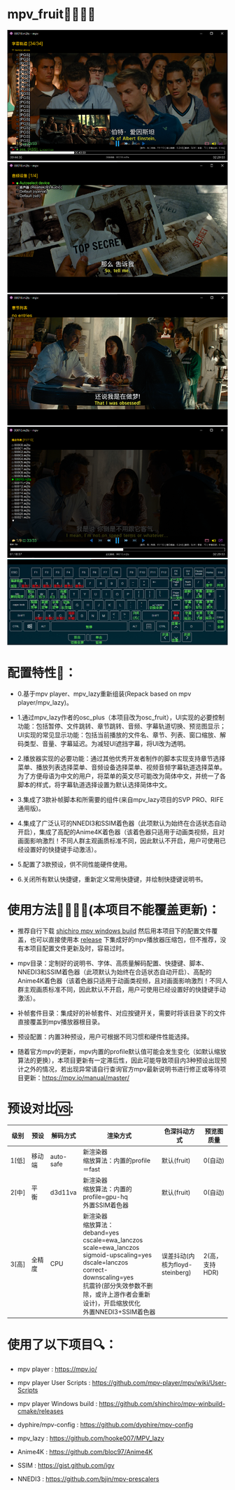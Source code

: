 # mpv_fruit🍉🍌🍓🍎

![](https://github.com/redomCL/mpv_fruit/blob/main/%E5%B1%95%E7%A4%BA/%E5%B1%95%E7%A4%BA1.png)
![](https://github.com/redomCL/mpv_fruit/blob/main/%E5%B1%95%E7%A4%BA/%E5%B1%95%E7%A4%BA2.png)
![](https://github.com/redomCL/mpv_fruit/blob/main/%E5%B1%95%E7%A4%BA/%E5%B1%95%E7%A4%BA3.png)
![](https://github.com/redomCL/mpv_fruit/blob/main/%E5%B1%95%E7%A4%BA/%E5%B1%95%E7%A4%BA4.png)
![](https://github.com/redomCL/mpv_fruit/blob/main/%E5%B1%95%E7%A4%BA/%E5%B1%95%E7%A4%BA5.png)

# 配置特性🍺：

* 0.基于mpv player、mpv_lazy重新组装(Repack based on mpv player/mpv_lazy)。

* 1.通过mpv_lazy作者的osc_plus（本项目改为osc_fruit），UI实现的必要控制功能：包括暂停、文件跳转、章节跳转、音频、字幕轨道切换、预览图显示；UI实现的常见显示功能：包括当前播放的文件名、章节、列表、窗口缩放、解码类型、音量、字幕延迟。为减轻UI遮挡字幕，将UI改为透明。

* 2.播放器实现的必要功能：通过其他优秀开发者制作的脚本实现支持章节选择菜单、播放列表选择菜单、音频设备选择菜单、视频音频字幕轨道选择菜单。为了方便母语为中文的用户，将菜单的英文尽可能改为简体中文，并统一了各脚本的样式，将字幕轨道选择设置为默认选择简体中文。

* 3.集成了3款补帧脚本和所需要的组件(来自mpv_lazy项目的SVP PRO、RIFE通用版)。

* 4.集成了广泛认可的NNEDI3和SSIM着色器（此项默认为始终在合适状态自动开启），集成了高配的Anime4K着色器（该着色器只适用于动画类视频，且对画面影响激烈！不同人群主观画质标准不同，因此默认不开启，用户可使用已经设置好的快捷键手动激活）。

* 5.配置了3款预设，供不同性能硬件使用。

* 6.关闭所有默认快捷键，重新定义常用快捷键，并绘制快捷键说明书。

# 使用方法🍉🍌🍓🍎(本项目不能覆盖更新)：

* 推荐自行下载 [shichiro mpv windows build](https://github.com/shinchiro/mpv-winbuild-cmake/releases) 然后用本项目下的配置文件覆盖，也可以直接使用本 [release](https://github.com/redomCL/mpv_fruit/releases) 下集成好的mpv播放器压缩包，但不推荐，没有本项目配置文件更新及时，容易过时。

* mpv目录：定制好的说明书、字体、高质量解码配置、快捷键、脚本、NNEDI3和SSIM着色器（此项默认为始终在合适状态自动开启）、高配的Anime4K着色器（该着色器只适用于动画类视频，且对画面影响激烈！不同人群主观画质标准不同，因此默认不开启，用户可使用已经设置好的快捷键手动激活）。
  
* 补帧套件目录：集成好的补帧套件、对应按键开关，需要时将该目录下的文件直接覆盖到mpv播放器根目录。

* 预设配置：内置3种预设，用户可根据不同习惯和硬件性能选择。

* 随着官方mpv的更新，mpv内置的profile默认值可能会发生变化（如默认缩放算法的更换），本项目更新有一定滞后性，因此可能导致项目内3种预设出现预计之外的情况，若出现异常请自行查询官方mpv最新说明书进行修正或等待项目更新：https://mpv.io/manual/master/

# 预设对比🆚:

|级别          |预设          |解码方式          |渲染方式                |色深抖动方式              |预览图质量        |
|------------- |--------------|-----------------|------------------------|-------------------------|-----------------|
|1[低]|移动端|auto-safe|新渲染器<br>缩放算法：内置的profile＝fast|默认(fruit)|0(自动)|
|2[中]|平&emsp;衡|d3d11va|新渲染器<br>缩放算法：内置的profile=gpu-hq<br>外置SSIM着色器|默认(fruit)|0(自动)|
|3[高]|全精度|CPU|新渲染器<br>缩放算法：<br>deband=yes<br>cscale=ewa_lanczos<br>scale=ewa_lanczos<br>sigmoid-upscaling=yes<br>dscale=lanczos<br>correct-downscaling=yes<br>抗震铃(部分失效参数不删除，或许上游作者会重新设计)，开启缩放优化<br>外置NNEDI3+SSIM着色器|误差抖动(内核为floyd-steinberg)|2(高，支持HDR)|

# 使用了以下项目🔍：

* mpv player : https://mpv.io/

* mpv player User Scripts : https://github.com/mpv-player/mpv/wiki/User-Scripts

* mpv player Windows build : https://github.com/shinchiro/mpv-winbuild-cmake/releases

* dyphire/mpv-config : https://github.com/dyphire/mpv-config

* mpv_lazy : https://github.com/hooke007/MPV_lazy

* Anime4K : https://github.com/bloc97/Anime4K

* SSIM : https://gist.github.com/igv

* NNEDI3 : https://github.com/bjin/mpv-prescalers
